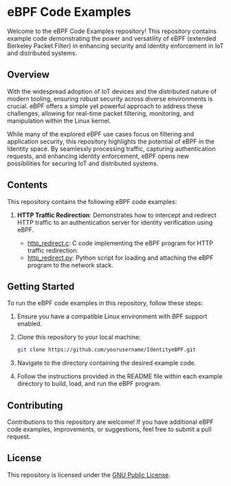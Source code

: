 # eBPF Code Examples

Welcome to the eBPF Code Examples repository! This repository contains example code demonstrating the power and versatility of eBPF (extended Berkeley Packet Filter) in enhancing security and identity enforcement in IoT and distributed systems.

## Overview

With the widespread adoption of IoT devices and the distributed nature of modern tooling, ensuring robust security across diverse environments is crucial. eBPF offers a simple yet powerful approach to address these challenges, allowing for real-time packet filtering, monitoring, and manipulation within the Linux kernel.

While many of the explored eBPF use cases focus on filtering and application security, this repository highlights the potential of eBPF in the Identity space. By seamlessly processing traffic, capturing authentication requests, and enhancing identity enforcement, eBPF opens new possibilities for securing IoT and distributed systems.

## Contents

This repository contains the following eBPF code examples:

1. **HTTP Traffic Redirection**: Demonstrates how to intercept and redirect HTTP traffic to an authentication server for identity verification using eBPF.

   - [http_redirect.c](http_redirect.c): C code implementing the eBPF program for HTTP traffic redirection.
   - [http_redirect.py](http_redirect.py): Python script for loading and attaching the eBPF program to the network stack.

## Getting Started

To run the eBPF code examples in this repository, follow these steps:

1. Ensure you have a compatible Linux environment with BPF support enabled.
2. Clone this repository to your local machine:

   ```bash
   git clone https://github.com/yourusername/IdentityeBPF.git
   ```

3. Navigate to the directory containing the desired example code.
4. Follow the instructions provided in the README file within each example directory to build, load, and run the eBPF program.

## Contributing

Contributions to this repository are welcome! If you have additional eBPF code examples, improvements, or suggestions, feel free to submit a pull request.

## License

This repository is licensed under the [GNU Public License](LICENSE).

